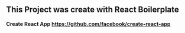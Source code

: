 ## This Project was create with React Boilerplate

**Create React App https://github.com/facebook/create-react-app**
